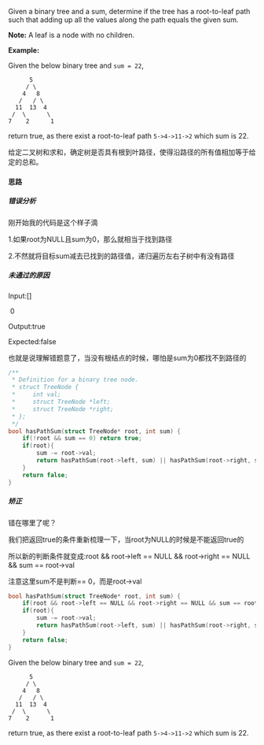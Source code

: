 Given a binary tree and a sum, determine if the tree has a root-to-leaf path such that adding up all the values along the path equals the given sum.

**Note:** A leaf is a node with no children.

**Example:**

Given the below binary tree and `sum = 22`,

```
      5
     / \
    4   8
   /   / \
  11  13  4
 /  \      \
7    2      1
```

return true, as there exist a root-to-leaf path `5->4->11->2` which sum is 22.

给定二叉树和求和，确定树是否具有根到叶路径，使得沿路径的所有值相加等于给定的总和。

####  思路

##### 错误分析

刚开始我的代码是这个样子滴

1.如果root为NULL且sum为0，那么就相当于找到路径

2.不然就将目标sum减去已找到的路径值，递归遍历左右子树中有没有路径

##### 未通过的原因 

Input:[] 

​	   0

Output:true

Expected:false

也就是说理解错题意了，当没有根结点的时候，哪怕是sum为0都找不到路径的

```c
/**
 * Definition for a binary tree node.
 * struct TreeNode {
 *     int val;
 *     struct TreeNode *left;
 *     struct TreeNode *right;
 * };
 */
bool hasPathSum(struct TreeNode* root, int sum) {
    if(!root && sum == 0) return true;
    if(root){
        sum -= root->val;
        return hasPathSum(root->left, sum) || hasPathSum(root->right, sum);
    }
    return false;
}
```

##### 矫正

错在哪里了呢？

我们把返回true的条件重新梳理一下，当root为NULL的时候是不能返回true的

所以新的判断条件就变成:root && root->left == NULL && root->right == NULL && sum == root->val

注意这里sum不是判断== 0，而是root->val

```c
bool hasPathSum(struct TreeNode* root, int sum) {
    if(root && root->left == NULL && root->right == NULL && sum == root->val) return true;
    if(root){
        sum -= root->val;
        return hasPathSum(root->left, sum) || hasPathSum(root->right, sum);
    }
    return false;
}
```

Given the below binary tree and `sum = 22`,

```
      5
     / \
    4   8
   /   / \
  11  13  4
 /  \      \
7    2      1
```

return true, as there exist a root-to-leaf path `5->4->11->2` which sum is 22.
